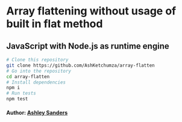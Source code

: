 # Array flattening without usage of built in flat method

## JavaScript with Node.js as runtime engine

```bash
# Clone this repository
git clone https://github.com/AshKetchumza/array-flatten
# Go into the repository
cd array-flatten
# Install dependencies
npm i
# Run tests
npm test
```

#### Author: [Ashley Sanders](https://twitter.com/AshMikeKetchum)